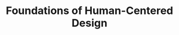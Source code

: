 ---
title: Foundations of Human-Centered Design
number: IST 331
course-type: [Supporting]
description:  
bulletin-link: http://bulletins.psu.edu/undergrad/courses/i/ist/331
pathway-list: [Interactive Media Developer]
---